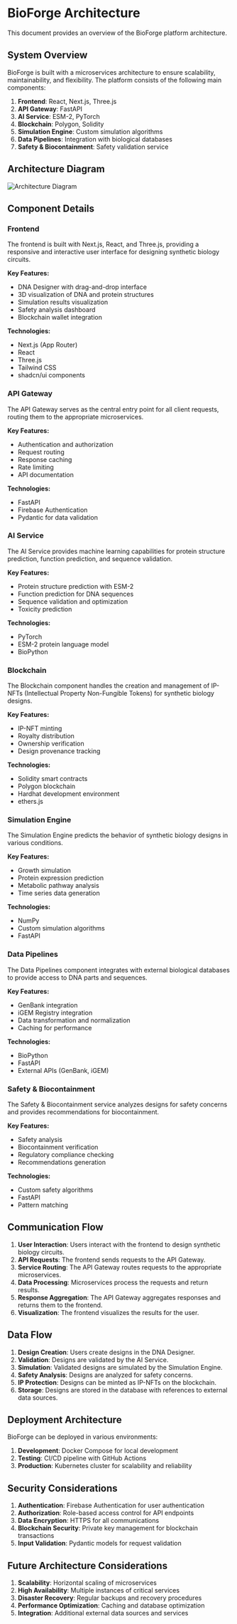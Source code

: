 # BioForge Architecture

This document provides an overview of the BioForge platform architecture.

## System Overview

BioForge is built with a microservices architecture to ensure scalability, maintainability, and flexibility. The platform consists of the following main components:

1. **Frontend**: React, Next.js, Three.js
2. **API Gateway**: FastAPI
3. **AI Service**: ESM-2, PyTorch
4. **Blockchain**: Polygon, Solidity
5. **Simulation Engine**: Custom simulation algorithms
6. **Data Pipelines**: Integration with biological databases
7. **Safety & Biocontainment**: Safety validation service

## Architecture Diagram

![Architecture Diagram](docs/images/architecture-diagram.png)

## Component Details

### Frontend

The frontend is built with Next.js, React, and Three.js, providing a responsive and interactive user interface for designing synthetic biology circuits.

**Key Features:**
- DNA Designer with drag-and-drop interface
- 3D visualization of DNA and protein structures
- Simulation results visualization
- Safety analysis dashboard
- Blockchain wallet integration

**Technologies:**
- Next.js (App Router)
- React
- Three.js
- Tailwind CSS
- shadcn/ui components

### API Gateway

The API Gateway serves as the central entry point for all client requests, routing them to the appropriate microservices.

**Key Features:**
- Authentication and authorization
- Request routing
- Response caching
- Rate limiting
- API documentation

**Technologies:**
- FastAPI
- Firebase Authentication
- Pydantic for data validation

### AI Service

The AI Service provides machine learning capabilities for protein structure prediction, function prediction, and sequence validation.

**Key Features:**
- Protein structure prediction with ESM-2
- Function prediction for DNA sequences
- Sequence validation and optimization
- Toxicity prediction

**Technologies:**
- PyTorch
- ESM-2 protein language model
- BioPython

### Blockchain

The Blockchain component handles the creation and management of IP-NFTs (Intellectual Property Non-Fungible Tokens) for synthetic biology designs.

**Key Features:**
- IP-NFT minting
- Royalty distribution
- Ownership verification
- Design provenance tracking

**Technologies:**
- Solidity smart contracts
- Polygon blockchain
- Hardhat development environment
- ethers.js

### Simulation Engine

The Simulation Engine predicts the behavior of synthetic biology designs in various conditions.

**Key Features:**
- Growth simulation
- Protein expression prediction
- Metabolic pathway analysis
- Time series data generation

**Technologies:**
- NumPy
- Custom simulation algorithms
- FastAPI

### Data Pipelines

The Data Pipelines component integrates with external biological databases to provide access to DNA parts and sequences.

**Key Features:**
- GenBank integration
- iGEM Registry integration
- Data transformation and normalization
- Caching for performance

**Technologies:**
- BioPython
- FastAPI
- External APIs (GenBank, iGEM)

### Safety & Biocontainment

The Safety & Biocontainment service analyzes designs for safety concerns and provides recommendations for biocontainment.

**Key Features:**
- Safety analysis
- Biocontainment verification
- Regulatory compliance checking
- Recommendations generation

**Technologies:**
- Custom safety algorithms
- FastAPI
- Pattern matching

## Communication Flow

1. **User Interaction**: Users interact with the frontend to design synthetic biology circuits.
2. **API Requests**: The frontend sends requests to the API Gateway.
3. **Service Routing**: The API Gateway routes requests to the appropriate microservices.
4. **Data Processing**: Microservices process the requests and return results.
5. **Response Aggregation**: The API Gateway aggregates responses and returns them to the frontend.
6. **Visualization**: The frontend visualizes the results for the user.

## Data Flow

1. **Design Creation**: Users create designs in the DNA Designer.
2. **Validation**: Designs are validated by the AI Service.
3. **Simulation**: Validated designs are simulated by the Simulation Engine.
4. **Safety Analysis**: Designs are analyzed for safety concerns.
5. **IP Protection**: Designs can be minted as IP-NFTs on the blockchain.
6. **Storage**: Designs are stored in the database with references to external data sources.

## Deployment Architecture

BioForge can be deployed in various environments:

1. **Development**: Docker Compose for local development
2. **Testing**: CI/CD pipeline with GitHub Actions
3. **Production**: Kubernetes cluster for scalability and reliability

## Security Considerations

1. **Authentication**: Firebase Authentication for user authentication
2. **Authorization**: Role-based access control for API endpoints
3. **Data Encryption**: HTTPS for all communications
4. **Blockchain Security**: Private key management for blockchain transactions
5. **Input Validation**: Pydantic models for request validation

## Future Architecture Considerations

1. **Scalability**: Horizontal scaling of microservices
2. **High Availability**: Multiple instances of critical services
3. **Disaster Recovery**: Regular backups and recovery procedures
4. **Performance Optimization**: Caching and database optimization
5. **Integration**: Additional external data sources and services
